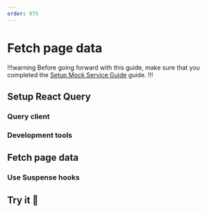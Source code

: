 ```yaml
---
order: 975
---
```


# Fetch page data

!!!warning
Before going forward with this guide, make sure that you completed the [Setup Mock Service Guide](./setup-msw.md) guide.
!!!

## Setup React Query 

### Query client

### Development tools

## Fetch page data

### Use Suspense hooks

## Try it :rocket:
